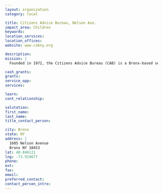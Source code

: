 ```yaml
---
layout: organization
category: local

title: Citizens Advice Bureau, Nelson Ave.
impact_area: Children
keywords: 
location_services: 
location_offices: 
website: www.cabny.org

description: 
mission: |
  Founded in 1972, the Citizens Advice Bureau (CAB) is a Bronx-based settlement house. Our mission is to improve the economic and social well-being of individuals, families and communities who are most in need. Our intent is to enable individuals to uncover their potential and improve their lives. To do this we provide direct, hands-on help, community outreach, education, and advocacy, often in collaboration with other organizations. In all aspects of our work, CAB strives for the highest ethical and performance standards and is guided by the belief that people are to be treated with dignity and respect regardless of their present situation or past experiences. CAB currently makes a difference in the lives of thousands each year, including individuals at all stages of the life cycle and special needs populations. 

cash_grants: 
grants: 
service_opp: 
services: 

learn: 
cont_relationship: 

salutation: 
first_name: 
last_name: 
title_contact_person: 

city: Bronx
state: NY
address: |
  1605 Nelson Avenue  
  Bronx NY 10453
lat: 40.846121
lng: -73.919677
phone: 
ext: 
fax: 
email: 
preferred_contact: 
contact_person_intro: 
---
```

